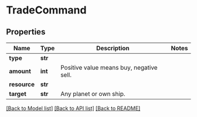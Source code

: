 # TradeCommand

## Properties
Name | Type | Description | Notes
------------ | ------------- | ------------- | -------------
**type** | **str** |  | 
**amount** | **int** | Positive value means buy, negative sell. | 
**resource** | **str** |  | 
**target** | **str** | Any planet or own ship. | 

[[Back to Model list]](../README.md#documentation-for-models) [[Back to API list]](../README.md#documentation-for-api-endpoints) [[Back to README]](../README.md)


